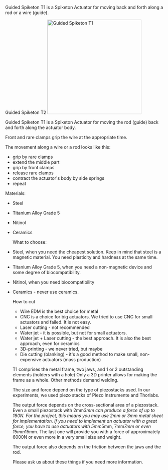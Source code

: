 Guided Spiketon T1 is a Spiketon Actuator for moving back and forth along a rod or a wire (guide). 

Guided Spiketon T2
<img src="images/T1.png" alt="Guided Spiketon T1" width="300">

Guided Spiketon T1 is a Spiketon Actuator for moving the rod (guide) back and forth along the actuator body. 

Front and rare clamps grip the wire at the appropriate time. 


The movement along a wire or a rod looks like this:

- grip by rare clamps
- extend the middle part
- grip by front clamps
- release rare clamps
- contract the actuator's body by side springs
- repeat

Materials:
 - Steel
 - Titanium Alloy Grade 5
 - Nitinol
 - Ceramics
   
   What to choose:
- Steel, when you need the cheapest solution. Keep in mind that steel is a magnetic material. You need plasticity and hardness at the same time.
- Titanium Alloy Grade 5, when you need a non-magnetic device and some degree of biocompatibility.
- Nitinol, when you need biocompatibility
- Ceramics - never use ceramics.

  How to cut
  - Wire EDM is the best choice for metal
  - CNC is a choice for big actuators. We tried to use CNC for small actuators and failed. It is not easy.
  - Laser cutting - not recommended
  - Water jet - it is possible, but not for small actuators.
  - Water jet + Laser cutting - the best approach. It is also the best approach, even for ceramics
  - 3D-printing - we never tried, but maybe
  - Die cutting (blanking) -  it's a good method to make small, non-expensive actuators (mass production)

  T1 comprises the metal frame, two jaws, and 1 or 2 outstanding elements (holders with a hole)
  Only a 3D printer allows for making the frame as a whole. Other methods demand welding.

  The size and force depend on the type of piezostacks used.
   In our experiments, we used piezo stacks of Piezo Instrumente and Thorlabs.

  The output force depends on the cross-sectional area of a piezostack. Even a small piezostack with 2mm*3mm can produce a force of up to 180N. For the project, this means you may use 2mm or 3mm metal sheet for implementation. If you need to implement an actuator with a great force, you have to use actuators with 5mm*5mm, 7mm*7mm or even 15mm*15mm. The last one will provide you with a force of approximately 6000N or even more in a very small size and weight.

  The output force also depends on the friction between the jaws and the rod.

    Please ask us about these things if you need more information.
   
  
